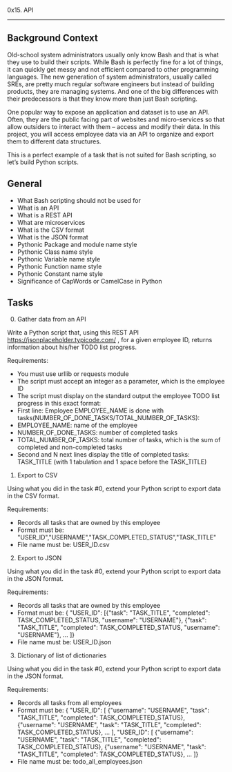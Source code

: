 0x15. API
________________________________
Background Context
------------------

Old-school system administrators usually only know Bash and that is what they use to build their scripts. While Bash is perfectly fine for a lot of things, it can quickly get messy and not efficient compared to other programming languages. The new generation of system administrators, usually called SREs, are pretty much regular software engineers but instead of building products, they are managing systems. And one of the big differences with their predecessors is that they know more than just Bash scripting.

One popular way to expose an application and dataset is to use an API. Often, they are the public facing part of websites and micro-services so that allow outsiders to interact with them – access and modify their data. In this project, you will access employee data via an API to organize and export them to different data structures.

This is a perfect example of a task that is not suited for Bash scripting, so let’s build Python scripts.

General
-------

 - What Bash scripting should not be used for
 - What is an API
 - What is a REST API
 - What are microservices
 - What is the CSV format
 - What is the JSON format
 - Pythonic Package and module name style
 - Pythonic Class name style
 - Pythonic Variable name style
 - Pythonic Function name style
 - Pythonic Constant name style
 - Significance of CapWords or CamelCase in Python

Tasks
-----

0. Gather data from an API

Write a Python script that, using this REST API https://jsonplaceholder.typicode.com/ , for a given employee ID, returns information about his/her TODO list progress.

Requirements:

 - You must use urllib or requests module
 - The script must accept an integer as a parameter, which is the employee ID
 - The script must display on the standard output the employee TODO list progress in this exact format:
 - First line: Employee EMPLOYEE_NAME is done with tasks(NUMBER_OF_DONE_TASKS/TOTAL_NUMBER_OF_TASKS):
 - EMPLOYEE_NAME: name of the employee
 - NUMBER_OF_DONE_TASKS: number of completed tasks
 - TOTAL_NUMBER_OF_TASKS: total number of tasks, which is the sum of completed and non-completed tasks
 - Second and N next lines display the title of completed tasks: TASK_TITLE (with 1 tabulation and 1 space before the TASK_TITLE)

1. Export to CSV

Using what you did in the task #0, extend your Python script to export data in the CSV format.

Requirements:

 - Records all tasks that are owned by this employee
 - Format must be: "USER_ID","USERNAME","TASK_COMPLETED_STATUS","TASK_TITLE"
 - File name must be: USER_ID.csv

2. Export to JSON

Using what you did in the task #0, extend your Python script to export data in the JSON format.

Requirements:

 - Records all tasks that are owned by this employee
 - Format must be: { "USER_ID": [{"task": "TASK_TITLE", "completed": TASK_COMPLETED_STATUS, "username": "USERNAME"}, {"task": "TASK_TITLE", "completed": TASK_COMPLETED_STATUS, "username": "USERNAME"}, ... ]}
 - File name must be: USER_ID.json

3. Dictionary of list of dictionaries

Using what you did in the task #0, extend your Python script to export data in the JSON format.

Requirements:

 - Records all tasks from all employees
 - Format must be: { "USER_ID": [ {"username": "USERNAME", "task": "TASK_TITLE", "completed": TASK_COMPLETED_STATUS}, {"username": "USERNAME", "task": "TASK_TITLE", "completed": TASK_COMPLETED_STATUS}, ... ], "USER_ID": [ {"username": "USERNAME", "task": "TASK_TITLE", "completed": TASK_COMPLETED_STATUS}, {"username": "USERNAME", "task": "TASK_TITLE", "completed": TASK_COMPLETED_STATUS}, ... ]}
 - File name must be: todo_all_employees.json
